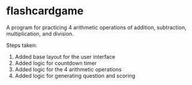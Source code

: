 # flashcardgame

A program for practicing 4 arithmetic operations of addition, subtraction, multiplication, and division.

Steps taken:

1) Added base layout for the user interface
2) Added logic for countdown timer
3) Added logic for the 4 arithmetic operations
4) Added logic for generating question and scoring
